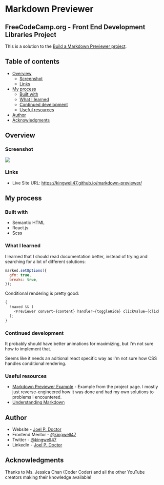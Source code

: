 # Markdown Previewer

## FreeCodeCamp.org - Front End Development Libraries Project

This is a solution to the [Build a Markdown Previewer project](https://www.freecodecamp.org/learn/front-end-development-libraries/front-end-development-libraries-projects/build-a-markdown-previewer).

## Table of contents

- [Overview](#overview)
  - [Screenshot](#screenshot)
  - [Links](#links)
- [My process](#my-process)
  - [Built with](#built-with)
  - [What I learned](#what-i-learned)
  - [Continued development](#continued-development)
  - [Useful resources](#useful-resources)
- [Author](#author)
- [Acknowledgments](#acknowledgments)

## Overview

### Screenshot

![](/portfolio/markdown.png)

### Links

- Live Site URL: https://kingwell47.github.io/markdown-previewer/

## My process

### Built with

- Semantic HTML
- React.js
- Scss

### What I learned

I learned that I should read documentation better, instead of trying and searching for a lot of different solutions:

```js
marked.setOptions({
  gfm: true,
  breaks: true,
});
```

Conditional rendering is pretty good:

```js
{
  !maxed && (
    <Previewer convert={content} handler={toggleHide} clickValue={click} />
  );
}
```

### Continued development

It probably should have better animations for maximizing, but I'm not sure how to implement that.

Seems like it needs an aditional react specific way as I'm not sure how CSS handles conditional rendering.

### Useful resources

- [Markdown Previewer Example](https://codepen.io/freeCodeCamp/full/GrZVVO) - Example from the project page. I mostly just reverse-engineered how it was done and had my own solutions to problems I encountered.
- [Understanding Markdown](https://forum.freecodecamp.org/t/understanding-markdown/271965/3)

## Author

- Website - [Joel P. Doctor](https://www.joeldoctor.com)
- Frontend Mentor - [@kingwell47](https://www.frontendmentor.io/profile/kingwell47)
- Twitter - [@kingwell47](https://www.twitter.com/kingwell47)
- LinkedIn - [Joel P. Doctor](https://www.linkedin.com/in/joel-d-05854919/)

## Acknowledgments

Thanks to Ms. Jessica Chan (Coder Coder) and all the other YouTube creators making their knowledge available!
